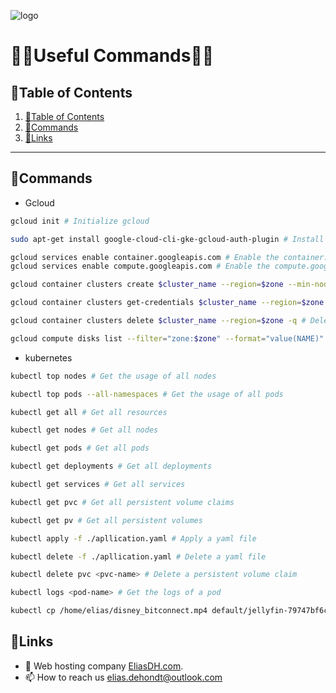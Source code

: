 ![logo](https://eliasdh.com/assets/media/images/logo-github.png)
# 💙🤍Useful Commands🤍💙

## 📘Table of Contents

1. [📘Table of Contents](#📘table-of-contents)
2. [📝Commands](#📝Commands)
3. [🔗Links](#🔗links)

---

## 📝Commands

- Gcloud
```bash
gcloud init # Initialize gcloud

sudo apt-get install google-cloud-cli-gke-gcloud-auth-plugin # Install gcloud package for kubernetes

gcloud services enable container.googleapis.com # Enable the container.googleapis.com service
gcloud services enable compute.googleapis.com # Enable the compute.googleapis.com service

gcloud container clusters create $cluster_name --region=$zone --min-nodes=$min_nodes --max-nodes=$max_nodes --enable-ip-alias --machine-type=n1-standard-4 --disk-size=40GB --enable-autoscaling # Create a cluster

gcloud container clusters get-credentials $cluster_name --region=$zone # Get the credentials of a cluster

gcloud container clusters delete $cluster_name --region=$zone -q # Delete a cluster

gcloud compute disks list --filter="zone:$zone" --format="value(NAME)" | xargs -I {} gcloud compute disks delete {} --zone=$zone --quiet # Delete all disks in a zone
```

- kubernetes
```bash
kubectl top nodes # Get the usage of all nodes

kubectl top pods --all-namespaces # Get the usage of all pods

kubectl get all # Get all resources

kubectl get nodes # Get all nodes

kubectl get pods # Get all pods

kubectl get deployments # Get all deployments

kubectl get services # Get all services

kubectl get pvc # Get all persistent volume claims

kubectl get pv # Get all persistent volumes

kubectl apply -f ./apllication.yaml # Apply a yaml file

kubectl delete -f ./apllication.yaml # Delete a yaml file

kubectl delete pvc <pvc-name> # Delete a persistent volume claim

kubectl logs <pod-name> # Get the logs of a pod

kubectl cp /home/elias/disney_bitconnect.mp4 default/jellyfin-79747bf6c7-wx7nj:/media/disney_bitconnect.mp4 # Copy a file to a pod in a container
```

## 🔗Links
- 👯 Web hosting company [EliasDH.com](https://eliasdh.com).
- 📫 How to reach us elias.dehondt@outlook.com